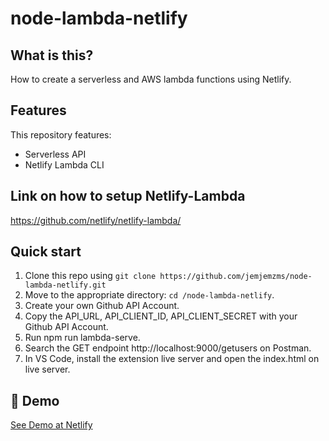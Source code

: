 # node-lambda-netlify

## What is this?
How to create a serverless and AWS lambda functions using Netlify. 

## Features

This repository features:

  * Serverless API
  * Netlify Lambda CLI
  
## Link on how to setup Netlify-Lambda

https://github.com/netlify/netlify-lambda/
  
## Quick start

1. Clone this repo using `git clone https://github.com/jemjemzms/node-lambda-netlify.git`
2. Move to the appropriate directory: `cd /node-lambda-netlify`.<br />
3. Create your own Github API Account.<br />
4. Copy the API_URL, API_CLIENT_ID, API_CLIENT_SECRET with your Github API Account.<br />
5. Run npm run lambda-serve.<br />
6. Search the GET endpoint http://localhost:9000/getusers on Postman.
7. In VS Code, install the extension live server and open the index.html on live server.

## 💫 Demo

[See Demo at Netlify](https://node-lambda-netlify.netlify.com)

